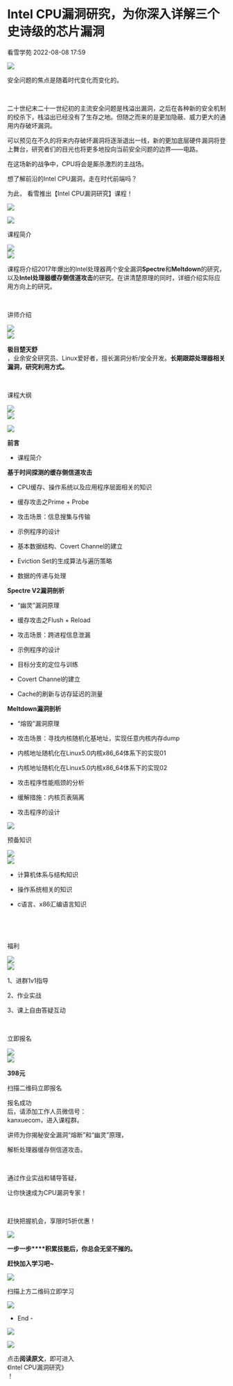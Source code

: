 #  Intel CPU漏洞研究，为你深入详解三个史诗级的芯片漏洞   
 看雪学苑   2022-08-08 17:59  
  
![](https://mmbiz.qpic.cn/mmbiz_gif/DzwMlsjkpcr1tUhbc6hg27DORgWJ3KWQkSysibiakq3ia13HCrsNnlymqCZZhiawDqIdmBdib5I8WO7WlcXKT1IAzVg/640?wx_fmt=gif "")  
  
安全问题的焦点是随着时代变化而变化的。  
  
   
  
二十世纪末二十一世纪初的主流安全问题是栈溢出漏洞，之后在各种新的安全机制的绞杀下，栈溢出已经没有了生存之地。但随之而来的是更加隐蔽、威力更大的通用内存破坏漏洞。  
  
  
可以预见在不久的将来内存破坏漏洞将逐渐退出一线，新的更加底层硬件漏洞将登上舞台，研究者们的目光也将更多地投向当前安全问题的边界——电路。  
  
  
在这场新的战争中，CPU将会是厮杀激烈的主战场。  
  
  
想了解前沿的Intel CPU漏洞，走在时代前端吗？  
  
  
为此， 看雪推出【Intel CPU漏洞研究】课程！  
  
![](https://mmbiz.qpic.cn/mmbiz_png/GLrZwmh5s7zd2rkPhk5lERFK90yyodHR2RSNUKyDkev7nriamlU8kNfic6yB6DrVXCscnnWM32T2TTl70tcGxkcg/640?wx_fmt=png "")  
  
  
  
  
![](https://mmbiz.qpic.cn/sz_mmbiz_png/1UG7KPNHN8GyNzjWyzA15sFhnpSJn3JQjWcthPeGvPNDzDEsmMe2THQL7jCTBsfYtCtW4SLWiacRTlSWC54WJJQ/640?wx_fmt=png "")  
  
  
  
课程简介  
  
![](https://mmbiz.qpic.cn/mmbiz_png/lMfKCAD8Y1iaibE6ibLef6Q6k3PN9KkFpIFEJSDz6lWtUgw3yUmUx0e8xicX34VcAj6xPzic0UQEIP759EQbLs4pVeg/640?wx_fmt=png "")  
![](https://mmbiz.qpic.cn/mmbiz_gif/rrLibLCA8Z36yPibDz9Ia2n8kBpMxpiafEv7kjFicQjM2K5ML6S3KNYzqVa6nL1HQNxbIYzuHMJHBKW66bXh9o3Q1A/640?wx_fmt=gif "")  
  
  
  
课程将介绍2017年爆出的Intel处理器两个安全漏洞**Spectre**和**Meltdown**的研究，以及**Intel处理器缓存侧信道攻击**的研究。在讲清楚原理的同时，详细介绍实际应用方向上的研究。  
  
   
  
讲师介绍  
  
![](https://mmbiz.qpic.cn/mmbiz_png/lMfKCAD8Y1iaibE6ibLef6Q6k3PN9KkFpIFEJSDz6lWtUgw3yUmUx0e8xicX34VcAj6xPzic0UQEIP759EQbLs4pVeg/640?wx_fmt=png "")  
![](https://mmbiz.qpic.cn/mmbiz_gif/rrLibLCA8Z36yPibDz9Ia2n8kBpMxpiafEv7kjFicQjM2K5ML6S3KNYzqVa6nL1HQNxbIYzuHMJHBKW66bXh9o3Q1A/640?wx_fmt=gif "")  
  
  
  
**极目楚天舒**  
，业余安全研究员、Linux爱好者，擅长漏洞分析/安全开发。**长期跟踪处理器相关漏洞，研究利用方式。**  
  
   
  
  
课程大纲  
  
![](https://mmbiz.qpic.cn/mmbiz_png/lMfKCAD8Y1iaibE6ibLef6Q6k3PN9KkFpIFEJSDz6lWtUgw3yUmUx0e8xicX34VcAj6xPzic0UQEIP759EQbLs4pVeg/640?wx_fmt=png "")  
![](https://mmbiz.qpic.cn/mmbiz_gif/rrLibLCA8Z36yPibDz9Ia2n8kBpMxpiafEv7kjFicQjM2K5ML6S3KNYzqVa6nL1HQNxbIYzuHMJHBKW66bXh9o3Q1A/640?wx_fmt=gif "")  
  
  
![](https://mmbiz.qpic.cn/mmbiz_gif/DzwMlsjkpcr1tUhbc6hg27DORgWJ3KWQkSysibiakq3ia13HCrsNnlymqCZZhiawDqIdmBdib5I8WO7WlcXKT1IAzVg/640?wx_fmt=gif "")  
  
**前言**  
- 课程简介  
  
**基于时间探测的缓存侧信道攻击**  
- CPU缓存、操作系统以及应用程序层面相关的知识  
  
- 缓存攻击之Prime + Probe  
  
- 攻击场景：信息搜集与传输  
  
- 示例程序的设计  
  
- 基本数据结构、Covert Channel的建立  
  
- Eviction Set的生成算法与遍历策略  
  
- 数据的传递与处理  
  
  
**Spectre V2漏洞剖析**  
- “幽灵”漏洞原理  
  
- 缓存攻击之Flush + Reload  
  
- 攻击场景：跨进程信息泄漏  
  
- 示例程序的设计  
  
- 目标分支的定位与训练  
  
- Covert Channel的建立  
  
- Cache的刷新与访存延迟的测量  
  
**Meltdown漏洞剖析**  
- “熔毁”漏洞原理  
  
- 攻击场景：寻找内核随机化基地址，实现任意内核内存dump  
  
- 内核地址随机化在Linux5.0内核x86_64体系下的实现01  
  
- 内核地址随机化在Linux5.0内核x86_64体系下的实现02  
  
- 攻击程序性能瓶颈的分析  
  
- 缓解措施：内核页表隔离  
  
- 攻击程序的设计  
  
  
  
![](https://mmbiz.qpic.cn/mmbiz_png/GLrZwmh5s7zd2rkPhk5lERFK90yyodHR2RSNUKyDkev7nriamlU8kNfic6yB6DrVXCscnnWM32T2TTl70tcGxkcg/640?wx_fmt=png "")  
  
  
  
预备知识  
  
![](https://mmbiz.qpic.cn/mmbiz_png/lMfKCAD8Y1iaibE6ibLef6Q6k3PN9KkFpIFEJSDz6lWtUgw3yUmUx0e8xicX34VcAj6xPzic0UQEIP759EQbLs4pVeg/640?wx_fmt=png "")  
![](https://mmbiz.qpic.cn/mmbiz_gif/rrLibLCA8Z36yPibDz9Ia2n8kBpMxpiafEv7kjFicQjM2K5ML6S3KNYzqVa6nL1HQNxbIYzuHMJHBKW66bXh9o3Q1A/640?wx_fmt=gif "")  
  
  
- 计算机体系与结构知识  
  
- 操作系统相关的知识  
  
- c语言、x86汇编语言知识  
  
   
  
   
  
福利  
  
![](https://mmbiz.qpic.cn/mmbiz_png/lMfKCAD8Y1iaibE6ibLef6Q6k3PN9KkFpIFEJSDz6lWtUgw3yUmUx0e8xicX34VcAj6xPzic0UQEIP759EQbLs4pVeg/640?wx_fmt=png "")  
![](https://mmbiz.qpic.cn/mmbiz_gif/rrLibLCA8Z36yPibDz9Ia2n8kBpMxpiafEv7kjFicQjM2K5ML6S3KNYzqVa6nL1HQNxbIYzuHMJHBKW66bXh9o3Q1A/640?wx_fmt=gif "")  
  
  
  
1、进群1v1指导  
  
2、作业实战  
  
3、课上自由答疑互动  
  
   
  
  
立即报名  
  
![](https://mmbiz.qpic.cn/mmbiz_png/lMfKCAD8Y1iaibE6ibLef6Q6k3PN9KkFpIFEJSDz6lWtUgw3yUmUx0e8xicX34VcAj6xPzic0UQEIP759EQbLs4pVeg/640?wx_fmt=png "")  
![](https://mmbiz.qpic.cn/mmbiz_gif/rrLibLCA8Z36yPibDz9Ia2n8kBpMxpiafEv7kjFicQjM2K5ML6S3KNYzqVa6nL1HQNxbIYzuHMJHBKW66bXh9o3Q1A/640?wx_fmt=gif "")  
  
  
  
**398元**  
  
  
  
  
扫描二维码立即报名  
  
  
报名成功  
后，请添加工作人员微信号：  
kanxuecom，进入课程群。  
  
  
  
讲师为你揭秘安全漏洞“熔断”和“幽灵”原理，  
  
  
解析处理器缓存侧信道攻击。  
  
   
  
通过作业实战和辅导答疑，  
  
  
让你快速成为CPU漏洞专家！  
  
   
  
赶快把握机会，享限时5折优惠！  
  
![](https://mmbiz.qpic.cn/mmbiz_gif/yiaUGfBWPtbQuH5aUviaiay2jOqF78SXDppoz3HyYRn9dxRRh5ibAiaFDx9eFQfuoMu3HicEicpZiabLGOJjiavxkbRibfDg/640?wx_fmt=gif "")  
  
  
  
  
  
**一步一步****积累技能后，你总会无坚不摧的。**  
  
  
**赶快加入学习吧~**  
  
  
![](https://mmbiz.qpic.cn/sz_mmbiz_png/1UG7KPNHN8Hc7Jyrv1jFeGTTJcBMI9ZpNgQTqTLKOsgC8uE1nV85qia7XSopwebw7eyWSqqtC7ssPviauoxq2oSA/640?wx_fmt=png "")  
  
扫描上方二维码立即学习  
  
  
[](http://mp.weixin.qq.com/s?__biz=MjM5NTc2MDYxMw==&mid=2458437955&idx=2&sn=73dd2dd34b75abc14bd03c12e0e3fb49&chksm=b18ff9c986f870df59522246f1b8f23240b52806bacb4bda1b45d79d602e3ac931f9cc6dafbb&scene=21#wechat_redirect)  
  
  
  
![](https://mmbiz.qpic.cn/mmbiz_gif/b96CibCt70iaa8r7PJoyAtlfHAKe8RosE3wYVKBac55p1HPBJHZS42ywnG4yYtD3jo9A9e5kawBZs4IE6R1C4wibw/640?wx_fmt=gif "")  
  
- End -  
  
  
  
![](https://mmbiz.qpic.cn/mmbiz_jpg/Uia4617poZXP96fGaMPXib13V1bJ52yHq9ycD9Zv3WhiaRb2rKV6wghrNa4VyFR2wibBVNfZt3M5IuUiauQGHvxhQrA/640?wx_fmt=jpeg "")  
  
  
![](https://mmbiz.qpic.cn/mmbiz/z9433rAGTDd78cwaDvzakb7575ic82NHaKASbJ2j330Auic2Ft9xA6W1fIhzeWib47ju2MNkhofiaumYKD9YltcqTQ/640?wx_fmt=gif "")  
  
点击**阅读原文**，即可进入  
《Intel CPU漏洞研究》  
！  
